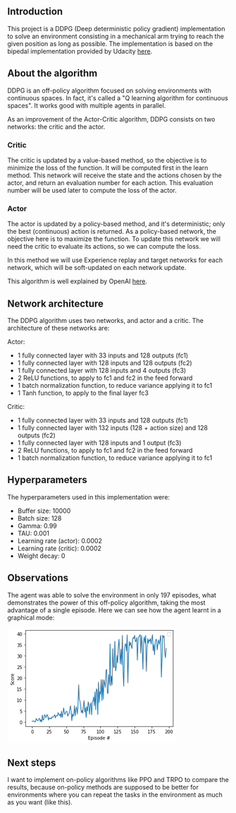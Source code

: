## Introduction

This project is a DDPG (Deep deterministic policy gradient) implementation to solve an environment consisting
in a mechanical arm trying to reach the given position as long as possible. The implementation is based on the bipedal
implementation provided by Udacity [here](https://github.com/udacity/deep-reinforcement-learning/tree/master/ddpg-bipedal).

## About the algorithm

DDPG is an off-policy algorithm focused on solving environments with continuous spaces. In fact, it's called a "Q learning
algorithm for continuous spaces". It works good with multiple agents in parallel.

As an improvement of the Actor-Critic algorithm, DDPG consists on two networks: the critic and the actor.

### Critic

The critic is updated by a value-based method, so the objective is to minimize the loss of the function. It will be computed
first in the learn method. This network will receive the state and the actions chosen by the actor, and return an evaluation
number for each action. This evaluation number will be used later to compute the loss of the actor.

### Actor

The actor is updated by a policy-based method, and it's deterministic; only the best (continuous) action is returned. As
a policy-based network, the objective here is to maximize the function. To update this network we will need the critic to
evaluate its actions, so we can compute the loss.


In this method we will use Experience replay and target networks for each network, which will be soft-updated on each network update.

This algorithm is well explained by OpenAI [here](https://spinningup.openai.com/en/latest/algorithms/ddpg.html).

## Network architecture

The DDPG algorithm uses two networks, and actor and a critic. The architecture of these networks are:

Actor:

- 1 fully connected layer with 33 inputs and 128 outputs (fc1)
- 1 fully connected layer with 128 inputs and 128 outputs (fc2)
- 1 fully connected layer with 128 inputs and 4 outputs (fc3)
- 2 ReLU functions, to apply to fc1 and fc2 in the feed forward
- 1 batch normalization function, to reduce variance applying it to fc1
- 1 Tanh function, to apply to the final layer fc3

Critic:

- 1 fully connected layer with 33 inputs and 128 outputs (fc1)
- 1 fully connected layer with 132 inputs (128 + action size) and 128 outputs (fc2)
- 1 fully connected layer with 128 inputs and 1 output (fc3)
- 2 ReLU functions, to apply to fc1 and fc2 in the feed forward
- 1 batch normalization function, to reduce variance applying it to fc1

## Hyperparameters

The hyperparameters used in this implementation were:

- Buffer size: 10000
- Batch size: 128
- Gamma: 0.99
- TAU: 0.001
- Learning rate (actor): 0.0002
- Learning rate (critic): 0.0002
- Weight decay: 0 

## Observations

The agent was able to solve the environment in only 197 episodes, what demonstrates the power of this off-policy algorithm,
taking the most advantage of a single episode. Here we can see how the agent learnt in a graphical mode:

![DDPG training Performance plot](results.png)

## Next steps

I want to implement on-policy algorithms like PPO and TRPO to compare the results, because on-policy methods are supposed to be
better for environments where you can repeat the tasks in the environment as much as you want (like this).